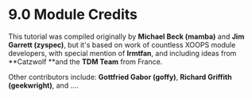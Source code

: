 # 9.0 Module Credits

This tutorial was compiled originally by **Michael Beck (mamba)** and **Jim Garrett (zyspec)**, but it's based on work of countless XOOPS module developers, with special mention of **Irmtfan**, and including ideas from **Catzwolf **and the **TDM Team** from France.

Other contributors include: **Gottfried Gabor (goffy)**, **Richard Griffith (geekwright)**, and .... 



